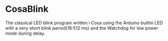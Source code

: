 CosaBlink
====

The classical LED blink program written i Cosa using the Arduino builtin LED with a very short blink period(16:512 ms) and the Watchdog for low power mode during delay.
